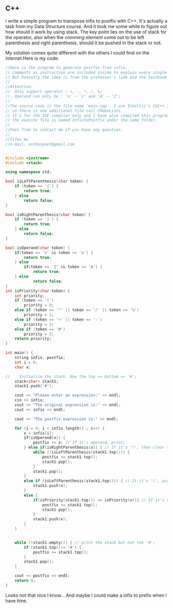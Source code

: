## C++

I write a simple program to transpose infix to postfix with C++. It's actually a task from my Data Structure course. And it took me some while to figure out how should it work by using stack. The key point lies on the use of stack for the operator, also when the comming element come out to be left parenthesis and right parenthesis, should it be pushed in the stack or not.

My solution comes quite different with the others I could find on the internet.Here is my code:
``` C++
//Here is the program to generate postfix from infix.
// Comments as instruction are included inside to explain every single code.
// But honestly the idea is from the professor's lide and the textbook page 164.
//
//Attention:
//- Only support operator : +, -, *, /, %;
//- Operand can only be : 'a' ~ 'z' and 'A' ~ 'Z';
//
//The source code is the file name 'main.cpp'. I use Intellij's C&C++ IDE Clion for coding,
// so there is one additional file call CMakeLists.
// It's for the IDE compiler only and I have also compiled this program under g++,
// the execute file is named InfixToPostfix under the same folder.
//
//Feel free to contact me if you have any question.
//
//Yifen Wu
//e-mail: anthonyeef@gmail.com


#include <iostream>
#include <stack>

using namespace std;

bool isLeftParenthesis(char token) {
    if (token == '(') {
        return true;
    } else
        return false;
}

bool isRightParenthesis(char token) {
    if (token == ')') {
        return true;
    } else
        return false;
}

bool isOperand(char token) {
    if(token <= 'z' && token >= 'a') {
        return true;
    } else
        if(token <= 'Z' && token >= 'A') {
            return true;
    } else
            return false;
}
int isPriority(char token) {
    int priority;
    if (token == '(')
        priority = 0;
    else if (token == '*' || token == '/' || token == '%')
        priority = 1;
    else if (token == '+' || token == '-')
        priority = 3;
    else if (token == '#')
        priority = 5;
    return priority;
}

int main() {
    string infix, postfix;
    int i = 0;
    char x;

//    Initialize the stack. Now the top == bottom == '#';
    stack<char> stack1;
    stack1.push('#');

    cout << "Please enter an expression:" << endl;
    cin >> infix;
    cout << "The original expression is:" << endl;
    cout << infix << endl;

    cout << "The postfix expression is:" << endl;

    for (i = 0; i < infix.length() ; i++) {
        x = infix[i];
        if(isOperand(x)) {
            postfix += x; // If it's operand, print;
        } else if(isRightParenthesis(x)) { // If it's ')', then clear the stack util '('; thus move '(' and ')' in the stack;
            while (!isLeftParenthesis(stack1.top())) {
                postfix += stack1.top();
                stack1.pop();
            }
            stack1.pop();
        }
        else if (isLeftParenthesis(stack1.top())) { // It it's '(', push it to the stack;
            stack1.push(x);
        }
        else {
            if(isPriority(stack1.top()) <= isPriority(x)){ // If it's not '(' but other operator, compare the priority with the stack top.
                postfix += stack1.top();
                stack1.pop();
            }
            stack1.push(x);
        }
    }


    while (!stack1.empty()) { // print the stack but not the '#';
        if (stack1.top()!= '#') {
            postfix += stack1.top();
        }
        stack1.pop();
    }

    cout << postfix << endl;
    return 0;
}
```

Looks not that nice I know...
And maybe I could make a infix to prefix when I have time.
